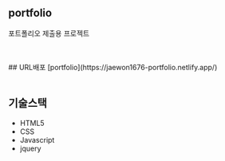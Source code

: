 ## portfolio
포트폴리오 제출용 프로젝트

<br>
<br>
## URL배포
[portfolio](https://jaewon1676-portfolio.netlify.app/)
<br>
<br>

## 기술스택
- HTML5   
- CSS  
- Javascript 
- jquery
